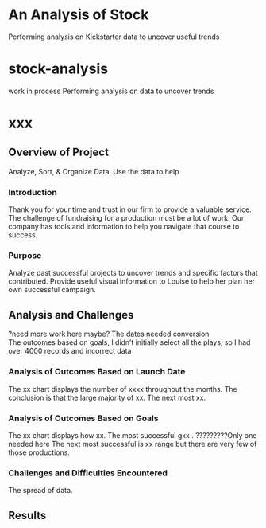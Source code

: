  # An Analysis of Stock
Performing analysis on Kickstarter data to uncover useful trends
# stock-analysis
work in process Performing analysis on              data to uncover trends
# xxx
## Overview of Project
Analyze, Sort, & Organize              Data.  Use the data to help  
### Introduction
Thank you for your time and trust in our firm to provide a valuable service.  The challenge of fundraising for a production must be a lot of work.   Our company has tools and information to help you navigate that course to success.   
### Purpose
Analyze past successful projects to uncover trends and specific factors that contributed.  Provide useful visual information to Louise to help her plan her own successful campaign.  
## Analysis and Challenges
?need more work here maybe?    The dates needed conversion  
The outcomes based on goals, I didn’t initially select all the plays, so I  had over 4000 records and incorrect data  
### Analysis of Outcomes Based on Launch Date
The xx chart displays the number of xxxx throughout the months.  The conclusion is that the large majority of xx.  The next most xx.   
### Analysis of Outcomes Based on Goals
The xx chart displays how xx. The most successful gxx .  ?????????Only one needed here The next most successful is xx range but there are very few of those productions.      
### Challenges and Difficulties Encountered
The spread of data. 
## Results

